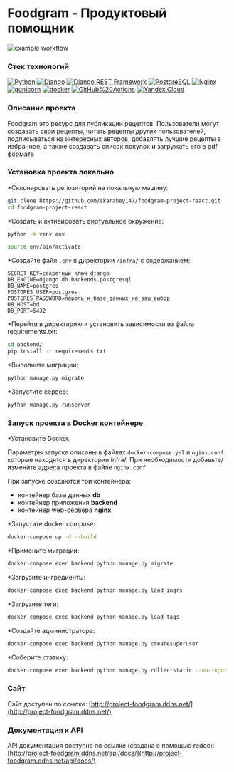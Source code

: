 # Foodgram - Продуктовый помощник

![example workflow](https://github.com/NIK-TIGER-BILL/foodgram-project-react/actions/workflows/foodgram_workflow.yml/badge.svg)  

### Стек технологий

[![Python](https://img.shields.io/badge/-Python-464646?style=flat-square&logo=Python)](https://www.python.org/)
[![Django](https://img.shields.io/badge/-Django-464646?style=flat-square&logo=Django)](https://www.djangoproject.com/)
[![Django REST Framework](https://img.shields.io/badge/-Django%20REST%20Framework-464646?style=flat-square&logo=Django%20REST%20Framework)](https://www.django-rest-framework.org/)
[![PostgreSQL](https://img.shields.io/badge/-PostgreSQL-464646?style=flat-square&logo=PostgreSQL)](https://www.postgresql.org/)
[![Nginx](https://img.shields.io/badge/-NGINX-464646?style=flat-square&logo=NGINX)](https://nginx.org/ru/)
[![gunicorn](https://img.shields.io/badge/-gunicorn-464646?style=flat-square&logo=gunicorn)](https://gunicorn.org/)
[![docker](https://img.shields.io/badge/-Docker-464646?style=flat-square&logo=docker)](https://www.docker.com/)
[![GitHub%20Actions](https://img.shields.io/badge/-GitHub%20Actions-464646?style=flat-square&logo=GitHub%20actions)](https://github.com/features/actions)
[![Yandex.Cloud](https://img.shields.io/badge/-Yandex.Cloud-464646?style=flat-square&logo=Yandex.Cloud)](https://cloud.yandex.ru/)


### Описание проекта

Foodgram это ресурс для публикации рецептов.
Пользователи могут создавать свои рецепты, читать рецепты других пользователей, подписываться на интересных авторов, добавлять лучшие рецепты в избранное, а также создавать список покупок и загружать его в pdf формате

### Установка проекта локально
*Склонировать репозиторий на локальную машину:
```bash
git clone https://github.com/skarabey147/foodgram-project-react.git
cd foodgram-project-react
```

*Cоздать и активировать виртуальное окружение:

```bash
python -m venv env
```

```bash
source env/bin/activate
```

*Cоздайте файл `.env` в директории `/infra/` с содержанием:

```
SECRET_KEY=секретный ключ django
DB_ENGINE=django.db.backends.postgresql
DB_NAME=postgres
POSTGRES_USER=postgres
POSTGRES_PASSWORD=пароль_к_базе_данных_на_ваш_выбор
DB_HOST=bd
DB_PORT=5432
```

*Перейти в директирию и установить зависимости из файла requirements.txt:

```bash
cd backend/
pip install -r requirements.txt
```

*Выполните миграции:

```bash
python manage.py migrate
```

*Запустите сервер:
```bash
python manage.py runserver
```

### Запуск проекта в Docker контейнере
*Установите Docker.

Параметры запуска описаны в файлах `docker-compose.yml` и `nginx.conf` которые находятся в директории infra/.
При необходимости добавьте/измените адреса проекта в файле `nginx.conf`

При запуске создаются три контейнера:
 - контейнер базы данных **db**
 - контейнер приложения **backend**
 - контейнер web-сервера **nginx**

*Запустите docker compose:
```bash
docker-compose up -d --build
```
*Примените миграции:
```bash
docker-compose exec backend python manage.py migrate
```
*Загрузите ингредиенты:
```bash
docker-compose exec backend python manage.py load_ingrs
```
*Загрузите теги:
```bash
docker-compose exec backend python manage.py load_tags
```
*Создайте администратора:
```bash
docker-compose exec backend python manage.py createsuperuser
```
*Соберите статику:
```bash
docker-compose exec backend python manage.py collectstatic --no-input
```

### Сайт
Сайт доступен по ссылке:
[http://project-foodgram.ddns.net/](http://project-foodgram.ddns.net/)

### Документация к API
API документация доступна по ссылке (создана с помощью redoc):
[http://project-foodgram.ddns.net/api/docs/](http://project-foodgram.ddns.net/api/docs/)
